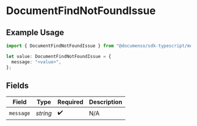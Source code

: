 # DocumentFindNotFoundIssue

## Example Usage

```typescript
import { DocumentFindNotFoundIssue } from "@documenso/sdk-typescript/models/errors";

let value: DocumentFindNotFoundIssue = {
  message: "<value>",
};
```

## Fields

| Field              | Type               | Required           | Description        |
| ------------------ | ------------------ | ------------------ | ------------------ |
| `message`          | *string*           | :heavy_check_mark: | N/A                |